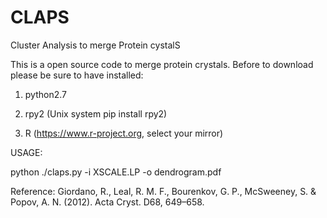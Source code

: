 # CLAPS
Cluster Analysis to merge Protein cystalS

This is a open source code to merge protein crystals.
Before to download please be sure to have installed:

1) python2.7

2) rpy2 (Unix system pip install rpy2) 

3) R (https://www.r-project.org, select your mirror)

USAGE:

python ./claps.py -i XSCALE.LP -o dendrogram.pdf

Reference: Giordano, R., Leal, R. M. F., Bourenkov, G. P., McSweeney, S. & Popov, A. N. (2012). Acta Cryst. D68, 649–658.
